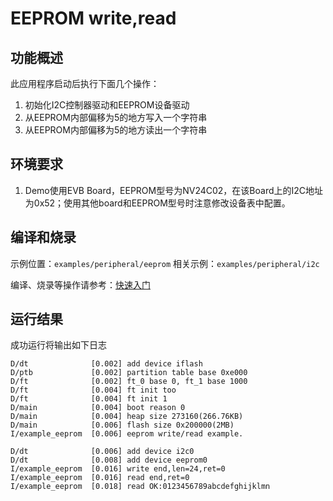 # EEPROM write,read

## 功能概述

此应用程序启动后执行下面几个操作：

1. 初始化I2C控制器驱动和EEPROM设备驱动
2. 从EEPROM内部偏移为5的地方写入一个字符串
3. 从EEPROM内部偏移为5的地方读出一个字符串

## 环境要求

1. Demo使用EVB Board，EEPROM型号为NV24C02，在该Board上的I2C地址为0x52；使用其他board和EEPROM型号时注意修改设备表中配置。

## 编译和烧录

示例位置：`examples/peripheral/eeprom`
相关示例：`examples/peripheral/i2c`

编译、烧录等操作请参考：[快速入门](https://doc.winnermicro.net/w800/zh_CN/latest/get_started/index.html)

## 运行结果

成功运行将输出如下日志

```
D/dt              [0.002] add device iflash
D/ptb             [0.002] partition table base 0xe000
D/ft              [0.002] ft_0 base 0, ft_1 base 1000
D/ft              [0.004] ft init too
D/ft              [0.004] ft init 1
D/main            [0.004] boot reason 0
D/main            [0.004] heap size 273160(266.76KB)
D/main            [0.006] flash size 0x200000(2MB)
I/example_eeprom  [0.006] eeprom write/read example.

D/dt              [0.006] add device i2c0
D/dt              [0.008] add device eeprom0
I/example_eeprom  [0.016] write end,len=24,ret=0
I/example_eeprom  [0.016] read end,ret=0
I/example_eeprom  [0.018] read OK:0123456789abcdefghijklmn
```
